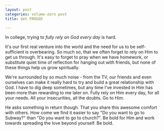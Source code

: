 ```yaml
---
layout: post
categories: volume-zero post
title: Get FROGED
  
---
```



In college, trying to *fully rely on God every day* is hard.

It's our first real venture into the world and the need for us to be self-sufficient is overbearing. So much so, that we often forget to rely on Him to get us through. It's easy to forget to pray when we have homework, or substitute quiet time of reflection for hanging out with friends, but none of these things help us grow spiritually.

We're surrounded by so much noise - from the TV, our friends and even ourselves can make it really hard to try and build a great relationship with God. I have to dig deep sometimes, but any time I've invested in Him has been more than rewarding to me later on. Fully rely on Him every day, for all your needs. All your insecurities, all the doubts. Go to Him.

He asks something in return though. That you share this awesome comfort with others. How come we find it easier to say "Do you want to go to Subway?" than "Do you want to go to church?". Be bold for Him and work towards spreading the love beyond yourself. Be bold.
